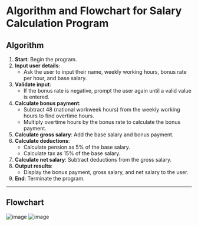 # Algorithm and Flowchart for Salary Calculation Program

## Algorithm

1. **Start**: Begin the program.
2. **Input user details**:
   - Ask the user to input their name, weekly working hours, bonus rate per hour, and base salary.
3. **Validate input**:
   - If the bonus rate is negative, prompt the user again until a valid value is entered.
4. **Calculate bonus payment**:
   - Subtract 48 (national workweek hours) from the weekly working hours to find overtime hours.
   - Multiply overtime hours by the bonus rate to calculate the bonus payment.
5. **Calculate gross salary**: Add the base salary and bonus payment.
6. **Calculate deductions**:
   - Calculate pension as 5% of the base salary.
   - Calculate tax as 15% of the base salary.
7. **Calculate net salary**: Subtract deductions from the gross salary.
8. **Output results**:
   - Display the bonus payment, gross salary, and net salary to the user.
9. **End**: Terminate the program.

---

## Flowchart
![image](https://github.com/user-attachments/assets/5d922908-1716-40f3-b5b3-60ddff7e677b)
![image](https://github.com/user-attachments/assets/88a11a00-28a4-49f6-a290-e99ac39e7147)


